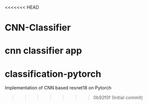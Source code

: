 <<<<<<< HEAD
# CNN-Classifier
cnn classifier app
=======
# classification-pytorch
Implementation of CNN based resnet18 on Pytorch
>>>>>>> 0b92f0f (Initial commit)
